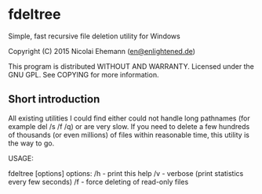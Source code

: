 fdeltree
========

Simple, fast recursive file deletion utility for Windows

Copyright (C) 2015 Nicolai Ehemann (en@enlightened.de)

This program is distributed WITHOUT AND WARRANTY.
Licensed under the GNU GPL. See COPYING for more information.

Short introduction
------------------

All existing utilities I could find either could not handle long pathnames (for example del /s /f /q) or are very slow. If you need to delete a few hundreds of thousands (or even millions) of files within reasonable time, this utility is the way to go.

USAGE:

fdeltree [options] <directory>
options:
  /h  -  print this help
  /v  -  verbose (print statistics every few seconds)
  /f  -  force deleting of read-only files

